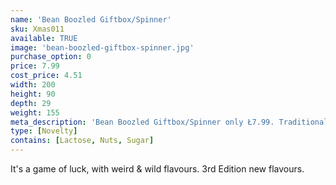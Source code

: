 ```yaml
---
name: 'Bean Boozled Giftbox/Spinner'
sku: Xmas011
available: TRUE
image: 'bean-boozled-giftbox-spinner.jpg'
purchase_option: 0
price: 7.99
cost_price: 4.51
width: 200
height: 90
depth: 29
weight: 155
meta_description: 'Bean Boozled Giftbox/Spinner only Ł7.99. Traditional sweets and more at Humbugs Confectionery Store. Specialists in satisfying your sweet tooth!'
type: [Novelty]
contains: [Lactose, Nuts, Sugar]
---
```

It's a game of luck, with weird & wild flavours. 3rd Edition new flavours.